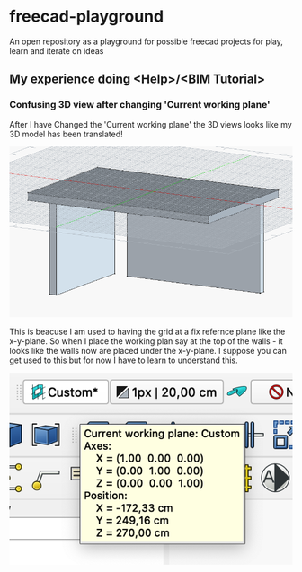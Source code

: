 # freecad-playground
An open repository as a playground for possible freecad projects for play, learn and iterate on ideas

## My experience doing \<Help>/\<BIM Tutorial>

### Confusing 3D view after changing 'Current working plane'
After I have Changed the 'Current working plane' the 3D views looks like my 3D model has been translated! 

![alt text](images/image-1.png)

This is beacuse I am used to having the grid at a fix refernce plane like the x-y-plane. So when I place the working plan say at the top of the walls - it looks like the walls now are placed under the x-y-plane. I suppose you can get used to this but for now I have to learn to understand this.

![alt text](images/image-2.png)
